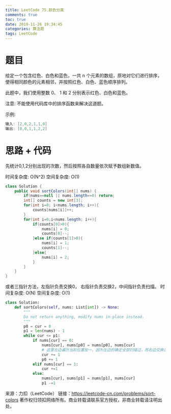 ```yaml
---
title: LeetCode 75.颜色分类
comments: true
toc: true
date: 2019-11-26 19:34:45
categories: 算法题
tags: LeetCode
---
```


# 题目

给定一个包含红色、白色和蓝色，一共 n 个元素的数组，原地对它们进行排序，使得相同颜色的元素相邻，并按照红色、白色、蓝色顺序排列。

此题中，我们使用整数 0、 1 和 2 分别表示红色、白色和蓝色。

注意:
不能使用代码库中的排序函数来解决这道题。

示例:
```java
输入: [2,0,2,1,1,0]
输出: [0,0,1,1,2,2]
```

# 思路 + 代码

先统计0,1,2分别出现的次数，然后按照各自数量依次赋予数组新数值。

时间复杂度: O(N^2)
空间复杂度: O(1)

```java
class Solution {
    public void sortColors(int[] nums) {
        if(nums==null || nums.length==0) return;
        int[] counts = new int[3];
        for(int i=0; i<nums.length; i++){
            counts[nums[i]]++;
        }
        for(int i=0;i<nums.length; i++){
            if(counts[0]>0){
                nums[i] = 0;
                counts[0]--;
            }else if(counts[1]>0){
                nums[i] = 1;
                counts[1]--;
            }else{
                nums[i] = 2;
            }
        }
    }
}
```
或者三指针方法，左指针负责交换0， 右指针负责交换2，中间指针负责扫描。
时间复杂度: O(N)
空间复杂度: O(1)

```python
class Solution:
    def sortColors(self, nums: List[int]) -> None:
        """
        Do not return anything, modify nums in-place instead.
        """
        p0 = cur = 0
        p1 = len(nums) - 1
        while cur <= p1:
            if nums[cur] == 0:
                nums[cur], nums[p0] = nums[p0], nums[cur]
                # 这里左边遍历当前位置加一，因为左边的确定全部扫描过，而右边交换过的未进行判断
                cur += 1
                p0 += 1
            elif nums[cur] == 1:
                cur +=1
            else:
                nums[cur], nums[p1] = nums[p1], nums[cur]
                p1 -=1
```

来源：力扣（LeetCode）
链接：https://leetcode-cn.com/problems/sort-colors
著作权归领扣网络所有。商业转载请联系官方授权，非商业转载请注明出处。
